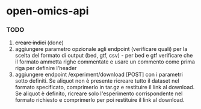 # open-omics-api

### TODO
1. ~~creare indici~~ (done)
2. aggiungere parametro opzionale agli endpoint (verificare quali) per la scelta del formato di output (bed, gtf, csv) - per bed e gtf verificare che il formato ammetta righe commentate e usare un commento come prima riga per definire l'header
3. aggiungere endpoint /experiment/download [POST] con i parametri sotto definiti. Se aliquot non è presente ricreare tutto il dataset nel formato specificato, comprimerlo in tar.gz e restituire il link al download. Se aliquot è definito, ricreare solo l'esperimento corrispondente nel formato richiesto e comprimerlo per poi restituire il link al download.

